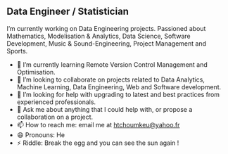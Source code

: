 ## Data Engineer / Statistician

I’m currently working on Data Engineering projects. Passioned about Mathematics, Modelisation & Analytics, Data Science, Software Development, Music & Sound-Engineering, Project Management and Sports.
- 🌱 I’m currently learning Remote Version Control Management and Optimisation.
- 👯 I’m looking to collaborate on projects related to Data Analytics, Machine Learning, Data Engineering, Web and Software development.
- 🤔 I’m looking for help with upgrading to latest and best practices from experienced professionals.
- 💬 Ask me about anything that I could help with, or propose a collaboration on a project.
- 📫 How to reach me: email me at htchoumkeu@yahoo.fr
- 😄 Pronouns: He
- ⚡ Riddle: Break the egg and you can see the sun again !

<!--
**Hghrv/hghrv** is a ✨ _special_ ✨ repository because its `README.md` (this file) appears on your GitHub profile.

Here are some ideas to get you started:

- 🔭 I’m currently working on ...
- 🌱 I’m currently learning ...
- 👯 I’m looking to collaborate on ...
- 🤔 I’m looking for help with ...
- 💬 Ask me about ...
- 📫 How to reach me: ...
- 😄 Pronouns: ...
- ⚡ Fun fact: ...
-->
